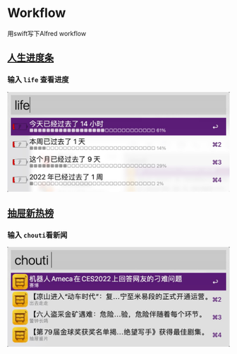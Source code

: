 # Workflow

用swift写下Alfred workflow

## [人生进度条](https://raw.githubusercontent.com/pdso/workflow/master/life/life.alfredworkflow)

### 输入 `life`  查看进度

![life](./life/life.png)

## [抽屉新热榜](https://raw.githubusercontent.com/pdso/workflow/master/chouti/chouti.alfredworkflow)

### 输入 `chouti`看新闻

![chouti](./chouti/chouti.png)
